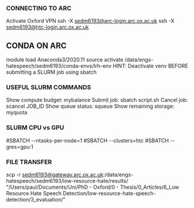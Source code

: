 ### CONNECTING TO ARC
Activate Oxford VPN
ssh -X sedm6193@arc-login.arc.ox.ac.uk
ssh -X sedm6193@htc-login.arc.ox.ac.uk

## CONDA ON ARC
module load Anaconda3/2020.11
source activate /data/engs-hatespeech/sedm6193/conda-envs/lrh-env
HINT: Deactivate venv BEFORE submitting a SLURM job using sbatch

### USEFUL SLURM COMMANDS
Show compute budget:    mybalance
Submit job:             sbatch script.sh
Cancel job:             scancel JOB_ID
Show queue status:      squeue
Show remaining storage: myquota

### SLURM CPU vs GPU
#SBATCH --ntasks-per-node=1
#SBATCH --clusters=htc
#SBATCH --gres=gpu:1

### FILE TRANSFER
scp -r sedm6193@gateway.arc.ox.ac.uk:/data/engs-hatespeech/sedm6193/low-resource-hate/results/ "/Users/paul/Documents/Uni/PhD - Oxford/0 - Thesis/0_Articles/6_Low Resource Hate Speech Detection/low-resource-hate-speech-detection/3_evaluation/"

